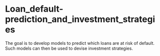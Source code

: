 # Loan_default-prediction_and_investment_strategies
The goal is to develop models to predict which loans are at risk of default. Such models can then be used to devise investment strategies.
